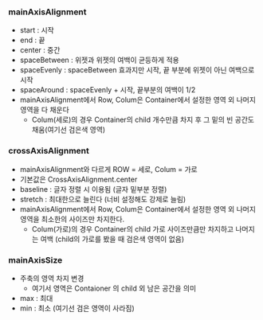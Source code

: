 ### mainAxisAlignment
- start : 시작
- end : 끝
- center : 중간
- spaceBetween : 위젯과 위젯의 여백이 균등하게 적용
- spaceEvenly : spaceBetween 효과지만 시작, 끝 부분에 위젯이 아닌 여백으로 시작
- spaceAround : spaceEvenly + 시작, 끝부분의 여백이 1/2
- mainAxisAlignment에서 Row, Colum은 Container에서 설정한 영역 외 나머지 영역을 다 채운다
  - Colum(세로)의 경우 Container의 child 개수만큼 차지 후 그 밑의 빈 공간도 채움(여기선 검은색 영역)

### crossAxisAlignment
- mainAxisAlignment와 다르게 ROW = 세로, Colum = 가로
- 기본값은 CrossAxisAlignment.center
- baseline : 글자 정렬 시 이용됨 (글자 밑부분 정렬)
- stretch : 최대한으로 늘린다 (너비 설정해도 강제로 늘림)
- mainAxisAlignment에서 Row, Colum은 Container에서 설정한 영역 외 나머지 영역을 최소한의 사이즈만 차지한다.
  - Colum(가로)의 경우 Container의 child 가로 사이즈만큼만 차지하고 나머지는 여백 (child의 가로를 봤을 때 검은색 영역이 없음)

### mainAxisSize
- 주축의 영역 차지 변경
  - 여기서 영역은 Contaioner 의 child 외 남은 공간을 의미
- max : 최대
- min : 최소 (여기선 검은 영역이 사라짐)